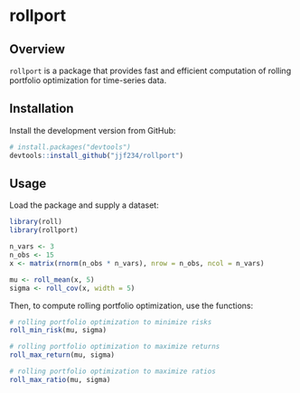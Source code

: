 # rollport

## Overview

`rollport` is a package that provides fast and efficient computation of rolling portfolio optimization for time-series data.

## Installation

Install the development version from GitHub:

``` r
# install.packages("devtools")
devtools::install_github("jjf234/rollport")
```

## Usage

Load the package and supply a dataset:

``` r
library(roll)
library(rollport)

n_vars <- 3
n_obs <- 15
x <- matrix(rnorm(n_obs * n_vars), nrow = n_obs, ncol = n_vars)

mu <- roll_mean(x, 5)
sigma <- roll_cov(x, width = 5)
```
Then, to compute rolling portfolio optimization, use the functions:

```r
# rolling portfolio optimization to minimize risks
roll_min_risk(mu, sigma)

# rolling portfolio optimization to maximize returns
roll_max_return(mu, sigma)

# rolling portfolio optimization to maximize ratios
roll_max_ratio(mu, sigma)
```

